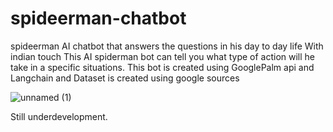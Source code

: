 # spideerman-chatbot
spideerman AI chatbot that answers the questions in his day to day life 
With indian touch This AI spiderman bot can tell you what type of action will he take in a specific situations.
This bot is created using GooglePalm api and Langchain and
Dataset is created using google sources

![unnamed (1)](https://github.com/ommakh/spideerman-chatbot/assets/94157617/8bccd757-245d-49b7-b7fa-5e417ec3496d)

Still underdevelopment.

